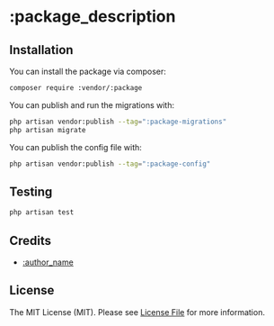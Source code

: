 # :package_description

## Installation

You can install the package via composer:

```bash
composer require :vendor/:package
```

You can publish and run the migrations with:

```bash
php artisan vendor:publish --tag=":package-migrations"
php artisan migrate
```

You can publish the config file with:

```bash
php artisan vendor:publish --tag=":package-config"
```

## Testing

```bash
php artisan test
```

## Credits

- [:author_name](https://github.com/:author_username)

## License

The MIT License (MIT). Please see [License File](LICENSE.md) for more information.
